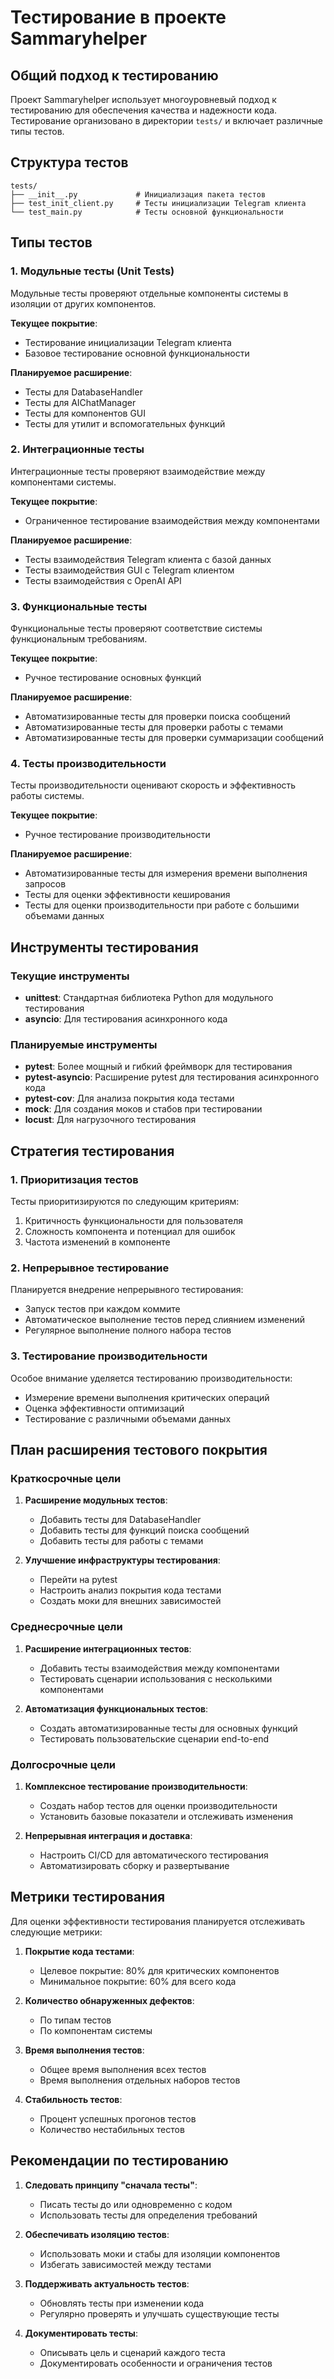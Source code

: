 # Тестирование в проекте Sammaryhelper

## Общий подход к тестированию

Проект Sammaryhelper использует многоуровневый подход к тестированию для обеспечения качества и надежности кода. Тестирование организовано в директории `tests/` и включает различные типы тестов.

## Структура тестов

```
tests/
├── __init__.py             # Инициализация пакета тестов
├── test_init_client.py     # Тесты инициализации Telegram клиента
└── test_main.py            # Тесты основной функциональности
```

## Типы тестов

### 1. Модульные тесты (Unit Tests)

Модульные тесты проверяют отдельные компоненты системы в изоляции от других компонентов.

**Текущее покрытие**:
- Тестирование инициализации Telegram клиента
- Базовое тестирование основной функциональности

**Планируемое расширение**:
- Тесты для DatabaseHandler
- Тесты для AIChatManager
- Тесты для компонентов GUI
- Тесты для утилит и вспомогательных функций

### 2. Интеграционные тесты

Интеграционные тесты проверяют взаимодействие между компонентами системы.

**Текущее покрытие**:
- Ограниченное тестирование взаимодействия между компонентами

**Планируемое расширение**:
- Тесты взаимодействия Telegram клиента с базой данных
- Тесты взаимодействия GUI с Telegram клиентом
- Тесты взаимодействия с OpenAI API

### 3. Функциональные тесты

Функциональные тесты проверяют соответствие системы функциональным требованиям.

**Текущее покрытие**:
- Ручное тестирование основных функций

**Планируемое расширение**:
- Автоматизированные тесты для проверки поиска сообщений
- Автоматизированные тесты для проверки работы с темами
- Автоматизированные тесты для проверки суммаризации сообщений

### 4. Тесты производительности

Тесты производительности оценивают скорость и эффективность работы системы.

**Текущее покрытие**:
- Ручное тестирование производительности

**Планируемое расширение**:
- Автоматизированные тесты для измерения времени выполнения запросов
- Тесты для оценки эффективности кеширования
- Тесты для оценки производительности при работе с большими объемами данных

## Инструменты тестирования

### Текущие инструменты

- **unittest**: Стандартная библиотека Python для модульного тестирования
- **asyncio**: Для тестирования асинхронного кода

### Планируемые инструменты

- **pytest**: Более мощный и гибкий фреймворк для тестирования
- **pytest-asyncio**: Расширение pytest для тестирования асинхронного кода
- **pytest-cov**: Для анализа покрытия кода тестами
- **mock**: Для создания моков и стабов при тестировании
- **locust**: Для нагрузочного тестирования

## Стратегия тестирования

### 1. Приоритизация тестов

Тесты приоритизируются по следующим критериям:
1. Критичность функциональности для пользователя
2. Сложность компонента и потенциал для ошибок
3. Частота изменений в компоненте

### 2. Непрерывное тестирование

Планируется внедрение непрерывного тестирования:
- Запуск тестов при каждом коммите
- Автоматическое выполнение тестов перед слиянием изменений
- Регулярное выполнение полного набора тестов

### 3. Тестирование производительности

Особое внимание уделяется тестированию производительности:
- Измерение времени выполнения критических операций
- Оценка эффективности оптимизаций
- Тестирование с различными объемами данных

## План расширения тестового покрытия

### Краткосрочные цели

1. **Расширение модульных тестов**:
   - Добавить тесты для DatabaseHandler
   - Добавить тесты для функций поиска сообщений
   - Добавить тесты для работы с темами

2. **Улучшение инфраструктуры тестирования**:
   - Перейти на pytest
   - Настроить анализ покрытия кода тестами
   - Создать моки для внешних зависимостей

### Среднесрочные цели

1. **Расширение интеграционных тестов**:
   - Добавить тесты взаимодействия между компонентами
   - Тестировать сценарии использования с несколькими компонентами

2. **Автоматизация функциональных тестов**:
   - Создать автоматизированные тесты для основных функций
   - Тестировать пользовательские сценарии end-to-end

### Долгосрочные цели

1. **Комплексное тестирование производительности**:
   - Создать набор тестов для оценки производительности
   - Установить базовые показатели и отслеживать изменения

2. **Непрерывная интеграция и доставка**:
   - Настроить CI/CD для автоматического тестирования
   - Автоматизировать сборку и развертывание

## Метрики тестирования

Для оценки эффективности тестирования планируется отслеживать следующие метрики:

1. **Покрытие кода тестами**:
   - Целевое покрытие: 80% для критических компонентов
   - Минимальное покрытие: 60% для всего кода

2. **Количество обнаруженных дефектов**:
   - По типам тестов
   - По компонентам системы

3. **Время выполнения тестов**:
   - Общее время выполнения всех тестов
   - Время выполнения отдельных наборов тестов

4. **Стабильность тестов**:
   - Процент успешных прогонов тестов
   - Количество нестабильных тестов

## Рекомендации по тестированию

1. **Следовать принципу "сначала тесты"**:
   - Писать тесты до или одновременно с кодом
   - Использовать тесты для определения требований

2. **Обеспечивать изоляцию тестов**:
   - Использовать моки и стабы для изоляции компонентов
   - Избегать зависимостей между тестами

3. **Поддерживать актуальность тестов**:
   - Обновлять тесты при изменении кода
   - Регулярно проверять и улучшать существующие тесты

4. **Документировать тесты**:
   - Описывать цель и сценарий каждого теста
   - Документировать особенности и ограничения тестов